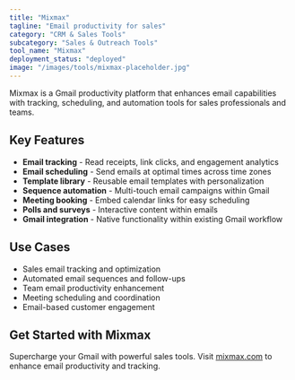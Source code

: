 ```yaml
---
title: "Mixmax"
tagline: "Email productivity for sales"
category: "CRM & Sales Tools"
subcategory: "Sales & Outreach Tools"
tool_name: "Mixmax"
deployment_status: "deployed"
image: "/images/tools/mixmax-placeholder.jpg"
---
```

Mixmax is a Gmail productivity platform that enhances email capabilities with tracking, scheduling, and automation tools for sales professionals and teams.

## Key Features

- **Email tracking** - Read receipts, link clicks, and engagement analytics
- **Email scheduling** - Send emails at optimal times across time zones
- **Template library** - Reusable email templates with personalization
- **Sequence automation** - Multi-touch email campaigns within Gmail
- **Meeting booking** - Embed calendar links for easy scheduling
- **Polls and surveys** - Interactive content within emails
- **Gmail integration** - Native functionality within existing Gmail workflow

## Use Cases

- Sales email tracking and optimization
- Automated email sequences and follow-ups
- Team email productivity enhancement
- Meeting scheduling and coordination
- Email-based customer engagement

## Get Started with Mixmax

Supercharge your Gmail with powerful sales tools. Visit [mixmax.com](https://mixmax.com) to enhance email productivity and tracking.